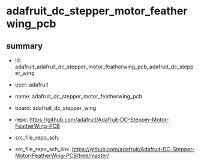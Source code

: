 # adafruit_dc_stepper_motor_featherwing_pcb
 
## summary 
* id: adafruit_adafruit_dc_stepper_motor_featherwing_pcb_adafruit_dc_stepper_wing
* user: adafruit
* name: adafruit_dc_stepper_motor_featherwing_pcb
* board: adafruit_dc_stepper_wing
* repo: https://github.com/adafruit/Adafruit-DC-Stepper-Motor-FeatherWing-PCB



* src_file_repo_sch: 
* src_file_repo_sch_link: https://github.com/adafruit/Adafruit-DC-Stepper-Motor-FeatherWing-PCB/tree/master/




